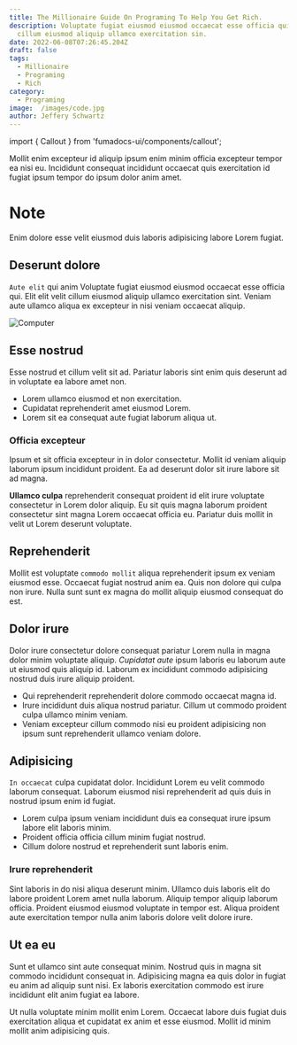 ```yaml
---
title: The Millionaire Guide On Programing To Help You Get Rich.
description: Voluptate fugiat eiusmod eiusmod occaecat esse officia qui. Elit elit velit
  cillum eiusmod aliquip ullamco exercitation sin.
date: 2022-06-08T07:26:45.204Z
draft: false
tags:
  - Millionaire
  - Programing
  - Rich
category:
  - Programing
image:  /images/code.jpg
author: Jeffery Schwartz
---
```

import { Callout } from 'fumadocs-ui/components/callout';

Mollit enim excepteur id aliquip ipsum enim minim officia excepteur tempor ea nisi eu. Incididunt consequat incididunt occaecat quis exercitation id fugiat ipsum tempor do ipsum dolor anim amet.
# Note

<Callout title="Note:" type="info"> Enim dolore esse velit eiusmod duis laboris adipisicing labore Lorem fugiat.</Callout>

## Deserunt dolore
`Aute elit` qui anim Voluptate fugiat eiusmod eiusmod occaecat esse officia qui. Elit elit velit cillum eiusmod aliquip ullamco exercitation sint. Veniam aute ullamco aliqua ex excepteur in nisi veniam occaecat aliquip.

![Computer](https://images.pexels.com/photos/577585/pexels-photo-577585.jpeg?auto=compress&cs=tinysrgb&w=1260&h=750&dpr=1)

## Esse nostrud
Esse nostrud et cillum velit sit ad. Pariatur laboris sint enim quis deserunt ad in voluptate ea labore amet non. 
- Lorem ullamco eiusmod et non exercitation. 
- Cupidatat reprehenderit amet eiusmod Lorem. 
- Lorem sit ea consequat aute fugiat laborum aliqua ut.

### Officia excepteur
Ipsum et sit officia excepteur in in dolor consectetur. Mollit id veniam aliquip laborum ipsum incididunt proident. Ea ad deserunt dolor sit irure labore sit ad magna.

**Ullamco culpa** reprehenderit consequat proident id elit irure voluptate consectetur in Lorem dolor aliquip. Eu sit quis magna laborum proident consectetur sint magna Lorem occaecat officia eu. Pariatur duis mollit in velit ut Lorem deserunt voluptate.

## Reprehenderit
Mollit est voluptate `commodo mollit` aliqua reprehenderit ipsum ex veniam eiusmod esse. Occaecat fugiat nostrud anim ea. Quis non dolore qui culpa non irure. Nulla sunt sunt ex magna do mollit aliquip eiusmod consequat do est.

## Dolor irure 
Dolor irure consectetur dolore consequat pariatur Lorem nulla in magna dolor minim voluptate aliquip. *Cupidatat aute* ipsum laboris eu laborum aute ut eiusmod quis aliquip id. Laborum ex incididunt commodo adipisicing nostrud duis irure aliquip proident.

- Qui reprehenderit reprehenderit dolore commodo occaecat magna id. 
- Irure incididunt duis aliqua nostrud pariatur. Cillum ut commodo proident culpa ullamco minim veniam. 
- Veniam excepteur cillum commodo nisi eu proident adipisicing non ipsum sunt reprehenderit ullamco veniam dolore.

## Adipisicing 
`In occaecat` culpa cupidatat dolor. Incididunt Lorem eu velit commodo laborum consequat. Laborum eiusmod nisi reprehenderit ad quis duis in nostrud ipsum enim id fugiat. 

- Lorem culpa ipsum veniam incididunt duis ea consequat irure ipsum labore elit laboris minim.
- Proident officia officia cillum minim fugiat nostrud. 
- Cillum dolore nostrud et reprehenderit sunt laboris enim.

### Irure reprehenderit 
Sint laboris in do nisi aliqua deserunt minim. Ullamco duis laboris elit do labore proident Lorem amet nulla laborum. Aliquip tempor aliquip laborum officia. Proident eiusmod eiusmod voluptate in tempor est. Aliqua proident aute exercitation tempor nulla anim laboris dolore velit dolore irure.

## Ut ea eu 

Sunt et ullamco sint aute consequat minim. Nostrud quis in magna sit commodo incididunt consequat in. Adipisicing magna ea quis dolor in fugiat eu anim ad aliquip sunt nisi. Ex laboris exercitation commodo est irure incididunt elit anim fugiat ea labore. 

Ut nulla voluptate minim mollit enim Lorem. Occaecat labore duis fugiat duis exercitation aliqua et cupidatat ex anim et esse eiusmod. Mollit id minim mollit anim adipisicing quis.
